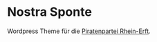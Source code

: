 # Nostra Sponte

Wordpress Theme für die [Piratenpartei Rhein-Erft](https://piratenpartei-rhein-erft.de).